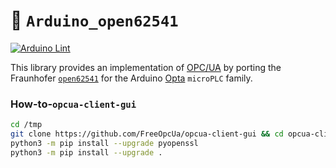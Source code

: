 :floppy_disk: `Arduino_open62541`
=================================
[![Arduino Lint](https://github.com/bcmi-labs/Arduino_open62541/actions/workflows/arduino-lint.yml/badge.svg)](https://github.com/bcmi-labs/Arduino_open62541/actions/workflows/arduino-lint.yml)

This library provides an implementation of [OPC/UA](https://en.wikipedia.org/wiki/OPC_Unified_Architecture) by porting the Fraunhofer [`open62541`](https://github.com/open62541/open62541) for the Arduino [Opta](https://www.arduino.cc/pro/hardware-arduino-opta/) `microPLC` family.

### How-to-`opcua-client-gui`
```bash
cd /tmp
git clone https://github.com/FreeOpcUa/opcua-client-gui && cd opcua-client-gui
python3 -m pip install --upgrade pyopenssl
python3 -m pip install --upgrade .
```
